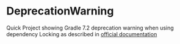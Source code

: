 # DeprecationWarning

Quick Project showing Gradle 7.2 deprecation warning when using dependency Locking as described in [official documentation](https://docs.gradle.org/current/userguide/dependency_locking.html)
